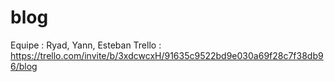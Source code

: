 # blog
Equipe : Ryad, Yann, Esteban                                                                                                                                    Trello : https://trello.com/invite/b/3xdcwcxH/91635c9522bd9e030a69f28c7f38db96/blog
